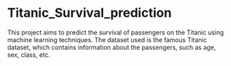# Titanic_Survival_prediction
This project aims to predict the survival of passengers on the Titanic using machine learning techniques. The dataset used is the famous Titanic dataset, which contains information about the passengers, such as age, sex, class, etc.
